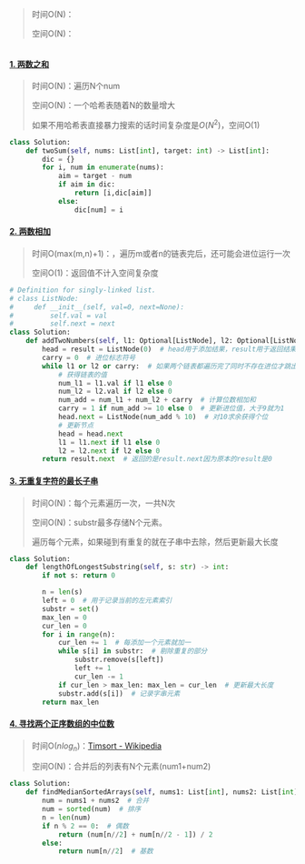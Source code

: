 > 时间O(N)：
>
> 空间O(N)：

```python

```



#### [1. 两数之和](https://leetcode.cn/problems/two-sum/)

> 时间O(N)：遍历N个num
>
> 空间O(N)：一个哈希表随着N的数量增大
>
> 如果不用哈希表直接暴力搜索的话时间复杂度是$O(N^2)$，空间O(1)

```python
class Solution:
    def twoSum(self, nums: List[int], target: int) -> List[int]:
        dic = {}
        for i, num in enumerate(nums):
            aim = target - num
            if aim in dic:
                return [i,dic[aim]]
            else:
                dic[num] = i
```

#### [2. 两数相加](https://leetcode.cn/problems/add-two-numbers/?favorite=2cktkvj)

> 时间O(max(m,n)+1)：，遍历m或者n的链表完后，还可能会进位运行一次
>
> 空间O(1)：返回值不计入空间复杂度

```python
# Definition for singly-linked list.
# class ListNode:
#     def __init__(self, val=0, next=None):
#         self.val = val
#         self.next = next
class Solution:
    def addTwoNumbers(self, l1: Optional[ListNode], l2: Optional[ListNode]) -> Optional[ListNode]:
        head = result = ListNode(0)  # head用于添加结果，result用于返回结果
        carry = 0  # 进位标志符号
        while l1 or l2 or carry:  # 如果两个链表都遍历完了同时不存在进位才跳出
            # 获得链表的值
            num_l1 = l1.val if l1 else 0  
            num_l2 = l2.val if l2 else 0
            num_add = num_l1 + num_l2 + carry  # 计算位数相加和
            carry = 1 if num_add >= 10 else 0  # 更新进位值，大于9就为1
            head.next = ListNode(num_add % 10)  # 对10求余获得个位
            # 更新节点
            head = head.next
            l1 = l1.next if l1 else 0
            l2 = l2.next if l2 else 0
        return result.next  # 返回的是result.next因为原本的result是0
```

#### [3. 无重复字符的最长子串](https://leetcode.cn/problems/longest-substring-without-repeating-characters/?favorite=2cktkvj)

> 时间O(N)：每个元素遍历一次，一共N次
>
> 空间O(N)：substr最多存储N个元素。
>
> 遍历每个元素，如果碰到有重复的就在子串中去除，然后更新最大长度

```python
class Solution:
    def lengthOfLongestSubstring(self, s: str) -> int:
        if not s: return 0

        n = len(s)
        left = 0  # 用于记录当前的左元素索引
        substr = set()
        max_len = 0
        cur_len = 0
        for i in range(n):
            cur_len += 1  # 每添加一个元素就加一
            while s[i] in substr:  # 剔除重复的部分
                substr.remove(s[left])
                left += 1
                cur_len -= 1
            if cur_len > max_len: max_len = cur_len  # 更新最大长度
            substr.add(s[i])  # 记录字串元素
        return max_len
```

#### [4. 寻找两个正序数组的中位数](https://leetcode.cn/problems/median-of-two-sorted-arrays/?favorite=2cktkvj)

> 时间O($nlog_n$)：[Timsort - Wikipedia](https://en.wikipedia.org/wiki/Timsort)
>
> 空间O(N)：合并后的列表有N个元素(num1+num2)

```python
class Solution:
    def findMedianSortedArrays(self, nums1: List[int], nums2: List[int]) -> float:
        num = nums1 + nums2  # 合并
        num = sorted(num)  # 排序
        n = len(num)
        if n % 2 == 0:  # 偶数 
            return (num[n//2] + num[n//2 - 1]) / 2
        else:
            return num[n//2]  # 基数
```